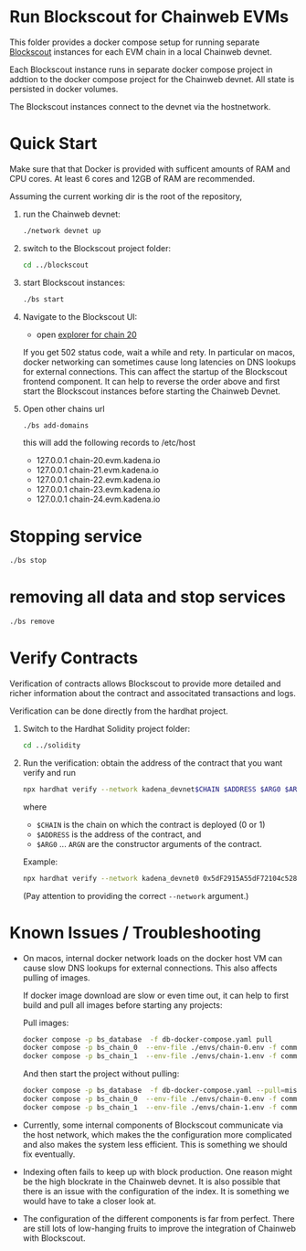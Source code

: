 # Run Blockscout for Chainweb EVMs

This folder provides a docker compose setup for running separate
[Blockscout](blockscout.com) instances for each EVM chain in a local Chainweb
devnet.

Each Blockscout instance runs in separate docker compose project in addtion to
the docker compose project for the Chainweb devnet. All state is persisted in
docker volumes.

The Blockscout instances connect to the devnet via the hostnetwork.

# Quick Start

Make sure that that Docker is provided with sufficent amounts of RAM and CPU
cores. At least 6 cores and 12GB of RAM are recommended.

Assuming the current working dir is the root of the repository,

1.  run the Chainweb devnet:

    ```sh
    ./network devnet up
    ```

2.  switch to the Blockscout project folder:

    ```sh
    cd ../blockscout
    ```

3.  start Blockscout instances:

    ```sh
    ./bs start
    ```

5.  Navigate to the Blockscout UI:

    *   open [explorer for chain 20](http://localhost:8000)

    If you get 502 status code, wait a while and rety. In particular on macos,
    docker networking can sometimes cause long latencies on DNS lookups for
    external connections. This can affect the startup of the Blockscout frontend
    component. It can help to reverse the order above and first start the
    Blockscout instances before starting the Chainweb Devnet.

6. Open other chains url

    ```sh
    ./bs add-domains
    ```

   this will add the following records to /etc/host 

   - 127.0.0.1       chain-20.evm.kadena.io
   - 127.0.0.1       chain-21.evm.kadena.io
   - 127.0.0.1       chain-22.evm.kadena.io
   - 127.0.0.1       chain-23.evm.kadena.io
   - 127.0.0.1       chain-24.evm.kadena.io

# Stopping service

```sh
./bs stop
```

# removing all data and stop services

```sh
./bs remove
```

# Verify Contracts

Verification of contracts allows Blockscout to provide more detailed and richer
information about the contract and associtated transactions and logs.

Verification can be done directly from the hardhat project.

1.  Switch to the Hardhat Solidity project folder:

    ```sh
    cd ../solidity
    ```

2.  Run the verification: obtain the address of the contract that you want
    verify and run

    ```sh
    npx hardhat verify --network kadena_devnet$CHAIN $ADDRESS $ARG0 $ARG1 ...
    ```

    where
    *   `$CHAIN` is the chain on which the contract is deployed (0 or 1)
    *   `$ADDRESS` is the address of the contract, and
    *   `$ARG0` ... `ARGN` are the constructor arguments of the contract.


    Example:

    ```sh
    npx hardhat verify --network kadena_devnet0 0x5dF2915A55dF72104c5286aFBf231a2803440aCC 100000
    ```

    (Pay attention to providing the correct `--network` argument.)

# Known Issues / Troubleshooting

*   On macos, internal docker network loads on the docker host VM can cause slow
    DNS lookups for external connections. This also affects pulling of images.

    If docker image download are slow or even time out, it can help to first
    build and pull all images before starting any projects:

    Pull images:

    ```sh
    docker compose -p bs_database  -f db-docker-compose.yaml pull
    docker compose -p bs_chain_0  --env-file ./envs/chain-0.env -f common-docker-compose.yaml pull
    docker compose -p bs_chain_1  --env-file ./envs/chain-1.env -f common-docker-compose.yaml pull
    ```

    And then start the project without pulling:

    ```sh
    docker compose -p bs_database  -f db-docker-compose.yaml --pull=missing
    docker compose -p bs_chain_0  --env-file ./envs/chain-0.env -f common-docker-compose.yaml --pull=missing
    docker compose -p bs_chain_1  --env-file ./envs/chain-1.env -f common-docker-compose.yaml --pull=missing
    ```

*   Currently, some internal components of Blockscout communicate via the
    host network, which makes the the configuration more complicated and also
    makes the system less efficient. This is something we should fix eventually.

*   Indexing often fails to keep up with block production. One reason might be
    the high blockrate in the Chainweb devnet. It is also possible that there is
    an issue with the configuration of the index. It is something we would have
    to take a closer look at.

*   The configuration of the different components is far from perfect. There are
    still lots of low-hanging fruits to improve the integration of Chainweb with
    Blockscout.
